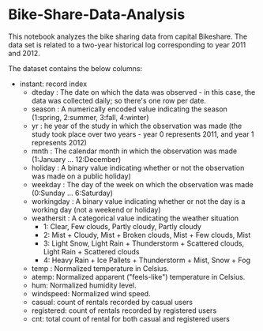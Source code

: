 # Bike-Share-Data-Analysis

 This notebook analyzes the bike sharing data from capital Bikeshare. The data set is related to a two-year historical log corresponding to year 2011 and 2012.
 
 The dataset contains the below columns:
 - instant: record index
	- dteday : The date on which the data was observed - in this case, the data was collected daily; so there's one row per date.
	- season : A numerically encoded value indicating the season (1:spring, 2:summer, 3:fall, 4:winter)
	- yr : he year of the study in which the observation was made (the study took place over two years - year 0 represents 2011, and year 1 represents 2012)
	- mnth : The calendar month in which the observation was made (1:January ... 12:December)
	- holiday : A binary value indicating whether or not the observation was made on a public holiday)
	- weekday : The day of the week on which the observation was made (0:Sunday ... 6:Saturday)
	- workingday : A binary value indicating whether or not the day is a working day (not a weekend or holiday)
	+ weathersit : A categorical value indicating the weather situation
		- 1: Clear, Few clouds, Partly cloudy, Partly cloudy
		- 2: Mist + Cloudy, Mist + Broken clouds, Mist + Few clouds, Mist
		- 3: Light Snow, Light Rain + Thunderstorm + Scattered clouds, Light Rain + Scattered clouds
		- 4: Heavy Rain + Ice Pallets + Thunderstorm + Mist, Snow + Fog
	- temp : Normalized temperature in Celsius.
	- atemp: Normalized apparent ("feels-like") temperature in Celsius.
	- hum: Normalized humidity level.
	- windspeed: Normalized wind speed.
	- casual: count of rentals recorded by casual users
	- registered: count of rentals recorded by registered users
	- cnt: total count of rental for both casual and registered users


